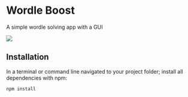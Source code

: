 # Wordle Boost
A simple wordle solving app with a GUI

<img src="https://github.com/Chunjee/ppa-wordleboost/blob/master/preview.png"/>

## Installation

In a terminal or command line navigated to your project folder; install all dependencies with npm:
```bash
npm install
```
